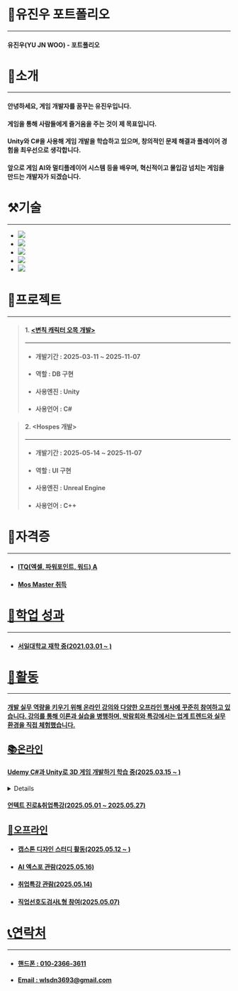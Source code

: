 # 📜유진우 포트폴리오
---
#### 유진우(YU JN WOO) - 포트폴리오
# 👋소개
---
#### 안녕하세요, 게임 개발자를 꿈꾸는 유진우입니다. 
#### 게임을 통해 사람들에게 즐거움을 주는 것이 제 목표입니다. 
#### Unity와 C#을 사용해 게임 개발을 학습하고 있으며, 창의적인 문제 해결과 플레이어 경험을 최우선으로 생각합니다. 
#### 앞으로 게임 AI와 멀티플레이어 시스템 등을 배우며, 혁신적이고 몰입감 넘치는 게임을 만드는 개발자가 되겠습니다.

# ⚒기술
---
+ <a href="https://github.com/JIN-YOO-YU/Study-Note/tree/main/Unity"> <img src="https://img.shields.io/badge/unity-%23000000.svg?style=for-the-badge&logo=unity&logoColor=white"/></a>
+ <a href="https://github.com/JIN-YOO-YU/Study-Note/tree/main/C%23"><img src="https://img.shields.io/badge/c%23-%23239120.svg?style=for-the-badge&logo=c-sharp&logoColor=white"/></a>
+ <a href="https://github.com/JIN-YOO-YU/Study-Note/tree/main/%EB%AA%A8%EB%B0%94%EC%9D%BC%ED%94%84%EB%A1%9C%EA%B7%B8%EB%9E%98%EB%B0%8D"><img src="https://img.shields.io/badge/Android%20Studio-3DDC84.svg?&style=for-the-badge&logo=Android%20Studio&logoColor=white"/>
+ <a href="https://github.com/JIN-YOO-YU/Study-Note/tree/main/UnrealEngine"><img src="https://img.shields.io/badge/unreal%20engine-313131?style=for-the-badge&logo=unrealengine&logoColor=white"/></a>
+ <a href="https://github.com/JIN-YOO-YU/Study-Note/tree/main/C++"><img src="https://img.shields.io/badge/C%2B%2B-00599C?style=for-the-badge&logo=c%2B%2B&logoColor=white"/></a>




# 📝프로젝트
---
> #### 1. <a href="https://github.com/JIN-YOO-YU/Omok"><변칙 캐릭터 오목 개발></a>
> ---
> + #### 개발기간 : 2025-03-11 ~ 2025-11-07
> + ####  역할 : DB 구현
> + ####  사용엔진 : Unity
> + ####  사용언어 : C#

> #### 2. <Hospes 개발>
> ---
> + #### 개발기간 : 2025-05-14 ~ 2025-11-07
> + #### 역할 : UI 구현
> + #### 사용엔진 : Unreal Engine
> + #### 사용언어 : C++


# 🧰자격증
---
+ #### <a href="https://github.com/JIN-YOO-YU/JIN-YOO-YU.github.io/blob/main/report.pdf">ITQ(엑셀, 파워포인트, 워드) A
+ #### <a href="https://github.com/JIN-YOO-YU/JIN-YOO-YU.github.io/blob/main/Cert139213253906.pdf">Mos Master 취득


# 💼학업 성과
---
+ #### 서일대학교 재학 중(2021.03.01 ~ )

# 🏃활동
---
#### 개발 실무 역량을 키우기 위해 온라인 강의와 다양한 오프라인 행사에 꾸준히 참여하고 있습니다. 강의를 통해 이론과 실습을 병행하며, 박람회와 특강에서는 업계 트렌드와 실무 환경을 직접 체험했습니다.
## 📚온라인
#### Udemy C#과 Unity로 3D 게임 개발하기 학습 중(2025.03.15 ~ )
<details>
  <summary>사이버진로교육센터 강의 학습 (2025.05.01 ~ 2025.05.27)</summary>

  - 
  - 수료 인증서 발급 완료  
  - 수료증은 [PDF 보기](https://github.com/JIN-YOO-YU/JIN-YOO-YU.github.io/blob/main/J5_202103720_유진우_함석현_사이버진로교육센터.pdf)

</details>

#### <a href="https://github.com/JIN-YOO-YU/JIN-YOO-YU.github.io/blob/main/J5_202103720_유진우_함석현_언텍트 진로&취업특강.pdf">언텍트 진로&취업특강(2025.05.01 ~ 2025.05.27)
## 🎪오프라인
+ #### <a href="https://github.com/JIN-YOO-YU/JIN-YOO-YU.github.io/blob/main/J5_202103720_유진우_함석현_스터디합본.pdf">캡스톤 디자인 스터디 활동(2025.05.12 ~ )
+ #### <a href="https://github.com/JIN-YOO-YU/JIN-YOO-YU.github.io/blob/main/J5_202103720_유진우_함석현_AI엑스포활동보고서.pdf"> AI 엑스포 관람(2025.05.16)
+ #### <a href="https://github.com/JIN-YOO-YU/JIN-YOO-YU.github.io/blob/main/J5_202103720_유진우_함석현_취업특강확인서.pdf"> 취업특강 관람(2025.05.14)
+ #### <a href="https://github.com/JIN-YOO-YU/JIN-YOO-YU.github.io/blob/main/J5_202103720_유진우_함석현_직업선호도검사L형참여확인서.pdf"> 직업선호도검사L형 참여(2025.05.07)

# 📞연락처
---
+ #### 핸드폰 : 010-2366-3611
+ #### Email : wlsdn3693@gmail.com
